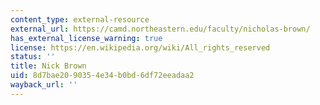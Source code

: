 ```yaml
---
content_type: external-resource
external_url: https://camd.northeastern.edu/faculty/nicholas-brown/
has_external_license_warning: true
license: https://en.wikipedia.org/wiki/All_rights_reserved
status: ''
title: Nick Brown
uid: 8d7bae20-9035-4e34-b0bd-6df72eeadaa2
wayback_url: ''
---
```

